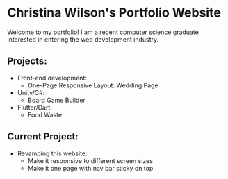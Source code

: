 # Christina Wilson's Portfolio Website

Welcome to my portfolio! I am a recent computer science graduate interested in entering the web development industry. 

## Projects:
- Front-end development:
    - One-Page Responsive Layout: Wedding Page
- Unity/C#:
    - Board Game Builder
- Flutter/Dart:
    - Food Waste

## Current Project:
- Revamping this website:
    - Make it responsive to different screen sizes
    - Make it one page with nav bar sticky on top